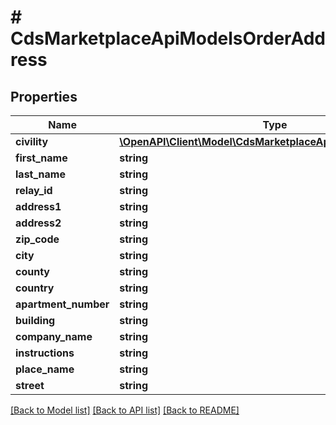 # # CdsMarketplaceApiModelsOrderAddress

## Properties

Name | Type | Description | Notes
------------ | ------------- | ------------- | -------------
**civility** | [**\OpenAPI\Client\Model\CdsMarketplaceApiModelsOrderCivility**](CdsMarketplaceApiModelsOrderCivility.md) |  | [optional]
**first_name** | **string** |  | [optional]
**last_name** | **string** |  | [optional]
**relay_id** | **string** |  | [optional]
**address1** | **string** |  | [optional]
**address2** | **string** |  | [optional]
**zip_code** | **string** |  | [optional]
**city** | **string** |  | [optional]
**county** | **string** |  | [optional]
**country** | **string** |  | [optional]
**apartment_number** | **string** |  | [optional]
**building** | **string** |  | [optional]
**company_name** | **string** |  | [optional]
**instructions** | **string** |  | [optional]
**place_name** | **string** |  | [optional]
**street** | **string** |  | [optional]

[[Back to Model list]](../../README.md#models) [[Back to API list]](../../README.md#endpoints) [[Back to README]](../../README.md)
